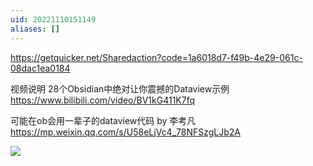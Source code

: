 ```yaml
---
uid: 20221110151149
aliases: []
---
```

https://getquicker.net/Sharedaction?code=1a6018d7-f49b-4e29-061c-08dac1ea0184

视频说明 28个Obsidian中绝对让你震撼的Dataview示例
https://www.bilibili.com/video/BV1kG411K7fq

可能在ob会用一辈子的dataview代码 by 李考凡
https://mp.weixin.qq.com/s/U58eLjVc4_78NFSzgLJb2A

![](https://gitee.com/cyddgi/picture-store/raw/master/img/202211101515725.jpg)